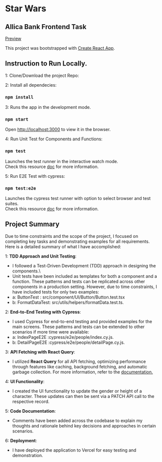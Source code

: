 # Star Wars

## Allica Bank Frontend Task

[Preview](https://allica-bank-task.vercel.app/)

This project was bootstrapped with [Create React App](https://github.com/facebook/create-react-app).

## Instruction to Run Locally.

1: Clone/Download the project Repo:

2: Install all dependecies:

### `npm install`

3: Runs the app in the development mode.

### `npm start`

Open [http://localhost:3000](http://localhost:3000) to view it in the browser.

4: Run Unit Test for Components and Functions:

### `npm test`

Launches the test runner in the interactive watch mode.\
Check this resource [doc](https://facebook.github.io/create-react-app/docs/running-tests) for more information.

5: Run E2E Test with cypress:

### `npm test:e2e`

Launches the cypress test runner with option to select browser and test suites.\
Check this resource [doc](https://docs.cypress.io/guides/end-to-end-testing/writing-your-first-end-to-end-test) for more information.

## Project Summary

Due to time constraints and the scope of the project, I focused on completing key tasks and demonstrating examples for all requirements. Here is a detailed summary of what I have accomplished:

1: **TDD Approach and Unit Testing**:

- I followed a Test-Driven Development (TDD) approach in designing the components.\
- Unit tests have been included as templates for both a component and a function. These patterns and tests can be replicated across other components in a production setting. However, due to time constraints, I have included tests for only two examples:
- a: ButtonTest : src/component/UI/Button/Button.test.tsx
- b: FormatDataTest: src/utils/helpers/formatData.test.ts.

2: **End-to-End Testing with Cypress**:

- I used Cypress for end-to-end testing and provided examples for the main screens. These patterns and tests can be extended to other scenarios if more time were available:
- a: IndexPageE2E :cypress/e2e/people/index.cy.js.
- b: DetailPageE2E :cypress/e2e/people/detailPage.cy.js.

3: **API Fetching with React Query**:

- I utilized **React Query** for all API fetching, optimizing performance through features like caching, background fetching, and automatic garbage collection. For more information, refer to the [documentation.](https://tanstack.com/query/latest)

4: **UI Functionality**:

- I created the UI functionality to update the gender or height of a character. These updates can then be sent via a PATCH API call to the respective record.

5: **Code Documentation**:

- Comments have been added across the codebase to explain my thoughts and rationale behind key decisions and approaches in certain scenarios.

6: **Deployment**:

- I have deployed the application to Vercel for easy testing and demonstration.
